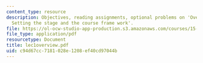 ```yaml
---
content_type: resource
description: Objectives, reading assignments, optional problems on 'Overview and Introduction-
  Setting the stage and the course frame work'.
file: https://ol-ocw-studio-app-production.s3.amazonaws.com/courses/15-514-financial-and-managerial-accounting-summer-2003/c94d67cc7181028e1208ef40cd97044b_lec1overview.pdf
file_type: application/pdf
resourcetype: Document
title: lec1overview.pdf
uid: c94d67cc-7181-028e-1208-ef40cd97044b
---
```

